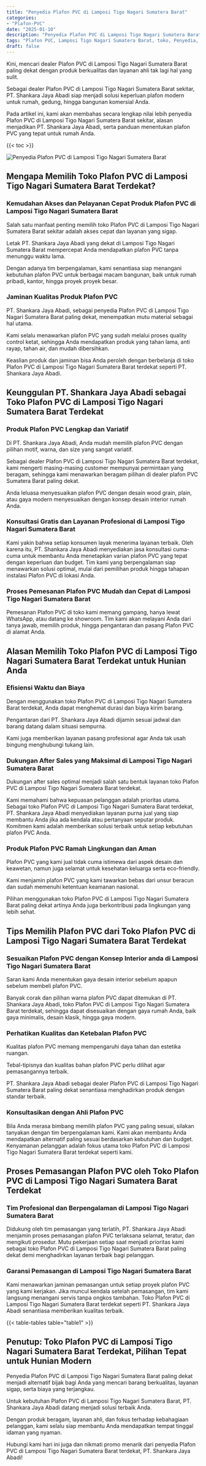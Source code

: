 ```yaml
---
title: "Penyedia Plafon PVC di Lamposi Tigo Nagari Sumatera Barat"
categories: 
- "Plafon-PVC"
date: "2025-01-10"
description: "Penyedia Plafon PVC di Lamposi Tigo Nagari Sumatera Barat bagi hunian, perkantoran, serta toko. Produk unggulan, beragam motif, warna elegan, dengan jasa penempatan ditangani oleh tim ahli serta garansi resmi!|Jasa penjualan Plafon PVC di Lamposi Tigo Nagari Sumatera Barat untuk keperluan rumah, perkantoran, maupun toko, beserta plafon unggulan dan pemasangan oleh tenaga ahli berpengalaman dan garansi resmi.|Solusi Plafon PVC di Lamposi Tigo Nagari Sumatera Barat yang andal bagi tempat tinggal, office, dan ritel, dengan material terbaik dan instalasi dikerjakan oleh tim berpengalaman dan kepastian resmi.|Penjualan Plafon PVC di Lamposi Tigo Nagari Sumatera Barat bagi hunian, office, serta toko, dengan produk unggulan dan penempatan ditangani oleh teknisi berpengalaman, dilengkapi dengan garansi resmi.}"
tags: "Plafon PVC, Lamposi Tigo Nagari Sumatera Barat, toko, Penyedia, distributor"
draft: false
---
```


Kini, mencari dealer Plafon PVC di Lamposi Tigo Nagari Sumatera Barat paling dekat dengan produk berkualitas dan layanan ahli tak lagi hal yang sulit.

Sebagai dealer Plafon PVC di Lamposi Tigo Nagari Sumatera Barat sekitar, PT. Shankara Jaya Abadi siap menjadi solusi keperluan plafon modern untuk rumah, gedung, hingga bangunan komersial Anda.

Pada artikel ini, kami akan membahas secara lengkap nilai lebih penyedia Plafon PVC di Lamposi Tigo Nagari Sumatera Barat sekitar, alasan menjadikan PT. Shankara Jaya Abadi, serta panduan menentukan plafon PVC yang tepat untuk rumah Anda.

{{< toc >}}

![Penyedia Plafon PVC di Lamposi Tigo Nagari Sumatera Barat](/images/Plafon-PVC/Penyedia-Plafon-PVC-di-Lamposi-Tigo-Nagari-Sumatera-Barat.png)


## Mengapa Memilih Toko Plafon PVC di Lamposi Tigo Nagari Sumatera Barat Terdekat?

### Kemudahan Akses dan Pelayanan Cepat Produk Plafon PVC di Lamposi Tigo Nagari Sumatera Barat

Salah satu manfaat penting memilih toko Plafon PVC di Lamposi Tigo Nagari Sumatera Barat sekitar adalah akses cepat dan layanan yang sigap.

Letak PT. Shankara Jaya Abadi yang dekat di Lamposi Tigo Nagari Sumatera Barat mempercepat Anda mendapatkan plafon PVC tanpa menunggu waktu lama.

Dengan adanya tim berpengalaman, kami senantiasa siap menangani kebutuhan plafon PVC untuk berbagai macam bangunan, baik untuk rumah pribadi, kantor, hingga proyek proyek besar.

### Jaminan Kualitas Produk Plafon PVC

PT. Shankara Jaya Abadi, sebagai penyedia Plafon PVC di Lamposi Tigo Nagari Sumatera Barat paling dekat, menempatkan mutu material sebagai hal utama.

Kami selalu menawarkan plafon PVC yang sudah melalui proses quality control ketat, sehingga Anda mendapatkan produk yang tahan lama, anti rayap, tahan air, dan mudah dibersihkan.

Keaslian produk dan jaminan bisa Anda peroleh dengan berbelanja di toko Plafon PVC di Lamposi Tigo Nagari Sumatera Barat terdekat seperti PT. Shankara Jaya Abadi.

## Keunggulan PT. Shankara Jaya Abadi sebagai Toko Plafon PVC di Lamposi Tigo Nagari Sumatera Barat Terdekat

### Produk Plafon PVC Lengkap dan Variatif

Di PT. Shankara Jaya Abadi, Anda mudah memilih plafon PVC dengan pilihan motif, warna, dan size yang sangat variatif.

Sebagai dealer Plafon PVC di Lamposi Tigo Nagari Sumatera Barat terdekat, kami mengerti masing-masing customer mempunyai permintaan yang beragam, sehingga kami menawarkan beragam pilihan di dealer plafon PVC Sumatera Barat paling dekat.

Anda leluasa menyesuaikan plafon PVC dengan desain wood grain, plain, atau gaya modern menyesuaikan dengan konsep desain interior rumah Anda.

### Konsultasi Gratis dan Layanan Profesional di Lamposi Tigo Nagari Sumatera Barat

Kami yakin bahwa setiap konsumen layak menerima layanan terbaik. Oleh karena itu, PT. Shankara Jaya Abadi menyediakan jasa konsultasi cuma-cuma untuk membantu Anda menetapkan varian plafon PVC yang tepat dengan keperluan dan budget. Tim kami yang berpengalaman siap menawarkan solusi optimal, mulai dari pemilihan produk hingga tahapan instalasi Plafon PVC di lokasi Anda.

### Proses Pemesanan Plafon PVC Mudah dan Cepat di Lamposi Tigo Nagari Sumatera Barat

Pemesanan Plafon PVC di toko kami memang gampang, hanya lewat WhatsApp, atau datang ke showroom. Tim kami akan melayani Anda dari tanya jawab, memilih produk, hingga pengantaran dan pasang Plafon PVC di alamat Anda.

## Alasan Memilih Toko Plafon PVC di Lamposi Tigo Nagari Sumatera Barat Terdekat untuk Hunian Anda

### Efisiensi Waktu dan Biaya

Dengan menggunakan toko Plafon PVC di Lamposi Tigo Nagari Sumatera Barat terdekat, Anda dapat menghemat durasi dan biaya kirim barang.

Pengantaran dari PT. Shankara Jaya Abadi dijamin sesuai jadwal dan barang datang dalam situasi sempurna.

Kami juga memberikan layanan pasang profesional agar Anda tak usah bingung menghubungi tukang lain.

### Dukungan After Sales yang Maksimal di Lamposi Tigo Nagari Sumatera Barat

Dukungan after sales optimal menjadi salah satu bentuk layanan toko Plafon PVC di Lamposi Tigo Nagari Sumatera Barat terdekat.

Kami memahami bahwa kepuasan pelanggan adalah prioritas utama. Sebagai toko Plafon PVC di Lamposi Tigo Nagari Sumatera Barat terdekat, PT. Shankara Jaya Abadi menyediakan layanan purna jual yang siap membantu Anda jika ada kendala atau pertanyaan seputar produk. Komitmen kami adalah memberikan solusi terbaik untuk setiap kebutuhan plafon PVC Anda.

### Produk Plafon PVC Ramah Lingkungan dan Aman

Plafon PVC yang kami jual tidak cuma istimewa dari aspek desain dan keawetan, namun juga selamat untuk kesehatan keluarga serta eco-friendly.

Kami menjamin plafon PVC yang kami tawarkan bebas dari unsur beracun dan sudah memenuhi ketentuan keamanan nasional.

Pilihan menggunakan toko Plafon PVC di Lamposi Tigo Nagari Sumatera Barat paling dekat artinya Anda juga berkontribusi pada lingkungan yang lebih sehat.

## Tips Memilih Plafon PVC dari Toko Plafon PVC di Lamposi Tigo Nagari Sumatera Barat Terdekat

### Sesuaikan Plafon PVC dengan Konsep Interior anda di Lamposi Tigo Nagari Sumatera Barat

Saran kami Anda menentukan gaya desain interior sebelum apapun sebelum membeli plafon PVC.

Banyak corak dan pilihan warna plafon PVC dapat ditemukan di PT. Shankara Jaya Abadi, toko Plafon PVC di Lamposi Tigo Nagari Sumatera Barat terdekat, sehingga dapat disesuaikan dengan gaya rumah Anda, baik gaya minimalis, desain klasik, hingga gaya modern.

### Perhatikan Kualitas dan Ketebalan Plafon PVC

Kualitas plafon PVC memang mempengaruhi daya tahan dan estetika ruangan.

Tebal-tipisnya dan kualitas bahan plafon PVC perlu dilihat agar pemasangannya terbaik.

PT. Shankara Jaya Abadi sebagai dealer Plafon PVC di Lamposi Tigo Nagari Sumatera Barat paling dekat senantiasa menghadirkan produk dengan standar terbaik.

### Konsultasikan dengan Ahli Plafon PVC

Bila Anda merasa bimbang memilih plafon PVC yang paling sesuai, silakan tanyakan dengan tim berpengalaman kami. Kami akan membantu Anda mendapatkan alternatif paling sesuai berdasarkan kebutuhan dan budget. Kenyamanan pelanggan adalah fokus utama toko Plafon PVC di Lamposi Tigo Nagari Sumatera Barat terdekat seperti kami.

## Proses Pemasangan Plafon PVC oleh Toko Plafon PVC di Lamposi Tigo Nagari Sumatera Barat Terdekat

### Tim Profesional dan Berpengalaman di Lamposi Tigo Nagari Sumatera Barat

Didukung oleh tim pemasangan yang terlatih, PT. Shankara Jaya Abadi menjamin proses pemasangan plafon PVC terlaksana selamat, teratur, dan mengikuti prosedur. Mutu pekerjaan setiap saat menjadi prioritas kami sebagai toko Plafon PVC di Lamposi Tigo Nagari Sumatera Barat paling dekat demi menghadirkan layanan terbaik bagi pelanggan.

### Garansi Pemasangan di Lamposi Tigo Nagari Sumatera Barat

Kami menawarkan jaminan pemasangan untuk setiap proyek plafon PVC yang kami kerjakan. Jika muncul kendala setelah pemasangan, tim kami langsung menangani servis tanpa ongkos tambahan. Toko Plafon PVC di Lamposi Tigo Nagari Sumatera Barat terdekat seperti PT. Shankara Jaya Abadi senantiasa memberikan kualitas terbaik.

{{< table-tables table="table1" >}}

## Penutup: Toko Plafon PVC di Lamposi Tigo Nagari Sumatera Barat Terdekat, Pilihan Tepat untuk Hunian Modern

Penyedia Plafon PVC di Lamposi Tigo Nagari Sumatera Barat paling dekat menjadi alternatif bijak bagi Anda yang mencari barang berkualitas, layanan sigap, serta biaya yang terjangkau.

Untuk kebutuhan Plafon PVC di Lamposi Tigo Nagari Sumatera Barat, PT. Shankara Jaya Abadi datang menjadi solusi terbaik Anda.

Dengan produk beragam, layanan ahli, dan fokus terhadap kebahagiaan pelanggan, kami selalu siap membantu Anda mendapatkan tempat tinggal idaman yang nyaman.

Hubungi kami hari ini juga dan nikmati promo menarik dari penyedia Plafon PVC di Lamposi Tigo Nagari Sumatera Barat terdekat, PT. Shankara Jaya Abadi!